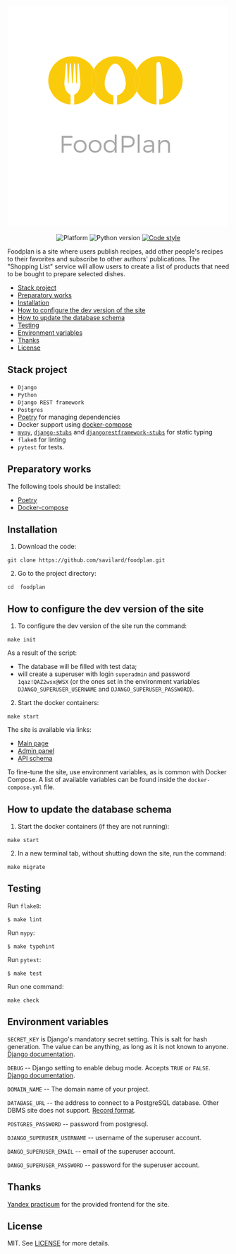 <p align="center">
    <img width="500"
         src="https://raw.githubusercontent.com/savilard/foodplan/main/assets/logo.png"
         alt="Foodplan logo" />
</p>

<p align="center">
  <img alt="Platform" src="https://img.shields.io/badge/platform-linux-green?style=for-the-badge" />
  <img alt="Python version" src="https://img.shields.io/badge/python-3.9-green?style=for-the-badge" />
  <a href="https://github.com/wemake-services/wemake-python-styleguide"><img src="https://img.shields.io/badge/style-wemake-blue?style=for-the-badge" alt="Code style"></a>
</p>

Foodplan is a site where users publish recipes, add other people's recipes to their favorites and subscribe to other authors' publications.
The "Shopping List" service will allow users to create a list of products that need to be bought to prepare selected dishes.

<!-- TOC -->
  * [Stack project](#stack-project)
  * [Preparatory works](#preparatory-works)
  * [Installation](#installation)
  * [How to configure the dev version of the site](#how-to-configure-the-dev-version-of-the-site)
  * [How to update the database schema](#how-to-update-the-database-schema)
  * [Testing](#testing)
  * [Environment variables](#environment-variables)
  * [Thanks](#thanks)
  * [License](#license)
<!-- TOC -->


## Stack project

* `Django`
* `Python`
* `Django REST framework`
* `Postgres`
* [Poetry](https://github.com/python-poetry/poetry) for managing dependencies
* Docker support using [docker-compose](https://github.com/docker/compose)
* [`mypy`](https://mypy.readthedocs.io), [`django-stubs`](https://github.com/typeddjango/django-stubs) and [`djangorestframework-stubs`](https://github.com/typeddjango/djangorestframework-stubs) for static typing
* `flake8` for linting
* `pytest` for tests.


## Preparatory works
The following tools should be installed:

- [Poetry](https://python-poetry.org/)
- [Docker-compose](https://docs.docker.com/compose/install/)

## Installation
1. Download the code:
```shell
git clone https://github.com/savilard/foodplan.git
```
2. Go to the project directory:
```shell
cd  foodplan
```

## How to configure the dev version of the site
1. To configure the dev version of the site run the command:
```shell
make init
```
As a result of the script:
- The database will be filled with test data;
- will create a superuser with login `superadmin` and password `1qaz!QAZ2wsx@WSX` (or the ones set in the environment variables `DJANGO_SUPERUSER_USERNAME` and `DJANGO_SUPERUSER_PASSWORD`).

2. Start the docker containers:
```shell
make start
```

The site is available via links:

- [Main page](http://127.0.0.1/)
- [Admin panel](http://127.0.0.1/admin/)
- [API schema](http://127.0.0.1/api/docs/)

To fine-tune the site, use environment variables, as is common with Docker Compose. A list of available variables can be found inside the `docker-compose.yml` file.


## How to update the database schema
1. Start the docker containers (if they are not running):
```shell
make start
```

2. In a new terminal tab, without shutting down the site, run the command:
```shell
make migrate
```

## Testing

Run `flake8`:
```shell
$ make lint
```

Run `mypy`:
```shell
$ make typehint
```

Run `pytest`:

```shell
$ make test
```

Run one command:
```shell
make check
```

## Environment variables
`SECRET_KEY` is Django's mandatory secret setting. This is salt for hash generation. The value can be anything, as long as it is not known to anyone. [Django documentation](https://docs.djangoproject.com/en/3.2/ref/settings/#secret-key).

`DEBUG` -- Django setting to enable debug mode. Accepts `TRUE` or `FALSE`. [Django documentation](https://docs.djangoproject.com/en/3.2/ref/settings/#std:setting-DEBUG).

`DOMAIN_NAME` -- The domain name of your project.

`DATABASE_URL` -- the address to connect to a PostgreSQL database. Other DBMS site does not support. [Record format](https://github.com/jacobian/dj-database-url#url-schema).

`POSTGRES_PASSWORD` -- password from postgresql.

`DJANGO_SUPERUSER_USERNAME` -- username of the superuser account.

`DANGO_SUPERUSER_EMAIL` -- email of the superuser account.

`DANGO_SUPERUSER_PASSWORD` -- password for the superuser account.

## Thanks

[Yandex practicum](https://practicum.yandex.ru/profile/middle-python/) for the provided frontend for the site.

## License
MIT. See [LICENSE](https://github.com/savilard/foodplan/blob/main/LICENSE) for more details.
